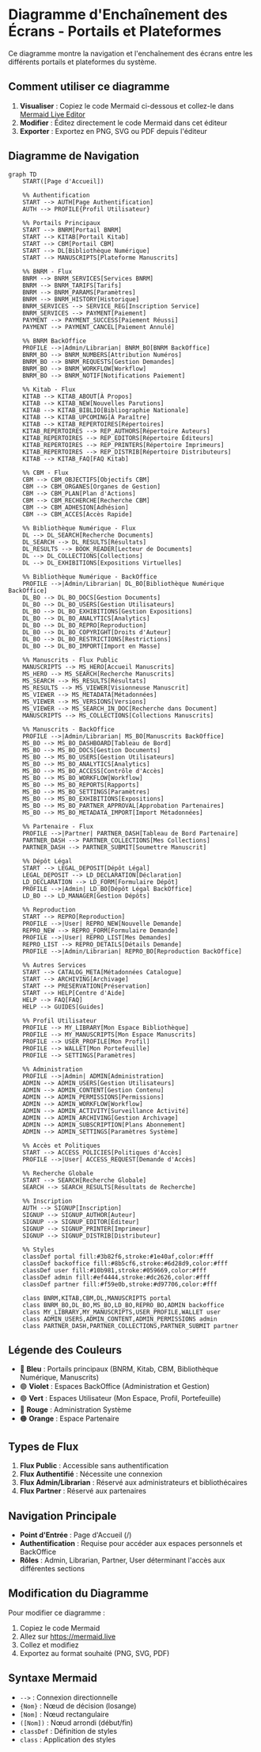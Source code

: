 # Diagramme d'Enchaînement des Écrans - Portails et Plateformes

Ce diagramme montre la navigation et l'enchaînement des écrans entre les différents portails et plateformes du système.

## Comment utiliser ce diagramme

1. **Visualiser** : Copiez le code Mermaid ci-dessous et collez-le dans [Mermaid Live Editor](https://mermaid.live)
2. **Modifier** : Éditez directement le code Mermaid dans cet éditeur
3. **Exporter** : Exportez en PNG, SVG ou PDF depuis l'éditeur

## Diagramme de Navigation

```mermaid
graph TD
    START([Page d'Accueil])
    
    %% Authentification
    START --> AUTH[Page Authentification]
    AUTH --> PROFILE{Profil Utilisateur}
    
    %% Portails Principaux
    START --> BNRM[Portail BNRM]
    START --> KITAB[Portail Kitab]
    START --> CBM[Portail CBM]
    START --> DL[Bibliothèque Numérique]
    START --> MANUSCRIPTS[Plateforme Manuscrits]
    
    %% BNRM - Flux
    BNRM --> BNRM_SERVICES[Services BNRM]
    BNRM --> BNRM_TARIFS[Tarifs]
    BNRM --> BNRM_PARAMS[Paramètres]
    BNRM --> BNRM_HISTORY[Historique]
    BNRM_SERVICES --> SERVICE_REG[Inscription Service]
    BNRM_SERVICES --> PAYMENT[Paiement]
    PAYMENT --> PAYMENT_SUCCESS[Paiement Réussi]
    PAYMENT --> PAYMENT_CANCEL[Paiement Annulé]
    
    %% BNRM BackOffice
    PROFILE -->|Admin/Librarian| BNRM_BO[BNRM BackOffice]
    BNRM_BO --> BNRM_NUMBERS[Attribution Numéros]
    BNRM_BO --> BNRM_REQUESTS[Gestion Demandes]
    BNRM_BO --> BNRM_WORKFLOW[Workflow]
    BNRM_BO --> BNRM_NOTIF[Notifications Paiement]
    
    %% Kitab - Flux
    KITAB --> KITAB_ABOUT[À Propos]
    KITAB --> KITAB_NEW[Nouvelles Parutions]
    KITAB --> KITAB_BIBLIO[Bibliographie Nationale]
    KITAB --> KITAB_UPCOMING[À Paraître]
    KITAB --> KITAB_REPERTOIRES[Répertoires]
    KITAB_REPERTOIRES --> REP_AUTHORS[Répertoire Auteurs]
    KITAB_REPERTOIRES --> REP_EDITORS[Répertoire Éditeurs]
    KITAB_REPERTOIRES --> REP_PRINTERS[Répertoire Imprimeurs]
    KITAB_REPERTOIRES --> REP_DISTRIB[Répertoire Distributeurs]
    KITAB --> KITAB_FAQ[FAQ Kitab]
    
    %% CBM - Flux
    CBM --> CBM_OBJECTIFS[Objectifs CBM]
    CBM --> CBM_ORGANES[Organes de Gestion]
    CBM --> CBM_PLAN[Plan d'Actions]
    CBM --> CBM_RECHERCHE[Recherche CBM]
    CBM --> CBM_ADHESION[Adhésion]
    CBM --> CBM_ACCES[Accès Rapide]
    
    %% Bibliothèque Numérique - Flux
    DL --> DL_SEARCH[Recherche Documents]
    DL_SEARCH --> DL_RESULTS[Résultats]
    DL_RESULTS --> BOOK_READER[Lecteur de Documents]
    DL --> DL_COLLECTIONS[Collections]
    DL --> DL_EXHIBITIONS[Expositions Virtuelles]
    
    %% Bibliothèque Numérique - BackOffice
    PROFILE -->|Admin/Librarian| DL_BO[Bibliothèque Numérique BackOffice]
    DL_BO --> DL_BO_DOCS[Gestion Documents]
    DL_BO --> DL_BO_USERS[Gestion Utilisateurs]
    DL_BO --> DL_BO_EXHIBITIONS[Gestion Expositions]
    DL_BO --> DL_BO_ANALYTICS[Analytics]
    DL_BO --> DL_BO_REPRO[Reproduction]
    DL_BO --> DL_BO_COPYRIGHT[Droits d'Auteur]
    DL_BO --> DL_BO_RESTRICTIONS[Restrictions]
    DL_BO --> DL_BO_IMPORT[Import en Masse]
    
    %% Manuscrits - Flux Public
    MANUSCRIPTS --> MS_HERO[Accueil Manuscrits]
    MS_HERO --> MS_SEARCH[Recherche Manuscrits]
    MS_SEARCH --> MS_RESULTS[Résultats]
    MS_RESULTS --> MS_VIEWER[Visionneuse Manuscrit]
    MS_VIEWER --> MS_METADATA[Métadonnées]
    MS_VIEWER --> MS_VERSIONS[Versions]
    MS_VIEWER --> MS_SEARCH_IN_DOC[Recherche dans Document]
    MANUSCRIPTS --> MS_COLLECTIONS[Collections Manuscrits]
    
    %% Manuscrits - BackOffice
    PROFILE -->|Admin/Librarian| MS_BO[Manuscrits BackOffice]
    MS_BO --> MS_BO_DASHBOARD[Tableau de Bord]
    MS_BO --> MS_BO_DOCS[Gestion Documents]
    MS_BO --> MS_BO_USERS[Gestion Utilisateurs]
    MS_BO --> MS_BO_ANALYTICS[Analytics]
    MS_BO --> MS_BO_ACCESS[Contrôle d'Accès]
    MS_BO --> MS_BO_WORKFLOW[Workflow]
    MS_BO --> MS_BO_REPORTS[Rapports]
    MS_BO --> MS_BO_SETTINGS[Paramètres]
    MS_BO --> MS_BO_EXHIBITIONS[Expositions]
    MS_BO --> MS_BO_PARTNER_APPROVAL[Approbation Partenaires]
    MS_BO --> MS_BO_METADATA_IMPORT[Import Métadonnées]
    
    %% Partenaire - Flux
    PROFILE -->|Partner| PARTNER_DASH[Tableau de Bord Partenaire]
    PARTNER_DASH --> PARTNER_COLLECTIONS[Mes Collections]
    PARTNER_DASH --> PARTNER_SUBMIT[Soumettre Manuscrit]
    
    %% Dépôt Légal
    START --> LEGAL_DEPOSIT[Dépôt Légal]
    LEGAL_DEPOSIT --> LD_DECLARATION[Déclaration]
    LD_DECLARATION --> LD_FORM[Formulaire Dépôt]
    PROFILE -->|Admin| LD_BO[Dépôt Légal BackOffice]
    LD_BO --> LD_MANAGER[Gestion Dépôts]
    
    %% Reproduction
    START --> REPRO[Reproduction]
    PROFILE -->|User| REPRO_NEW[Nouvelle Demande]
    REPRO_NEW --> REPRO_FORM[Formulaire Demande]
    PROFILE -->|User| REPRO_LIST[Mes Demandes]
    REPRO_LIST --> REPRO_DETAILS[Détails Demande]
    PROFILE -->|Admin/Librarian| REPRO_BO[Reproduction BackOffice]
    
    %% Autres Services
    START --> CATALOG_META[Métadonnées Catalogue]
    START --> ARCHIVING[Archivage]
    START --> PRESERVATION[Préservation]
    START --> HELP[Centre d'Aide]
    HELP --> FAQ[FAQ]
    HELP --> GUIDES[Guides]
    
    %% Profil Utilisateur
    PROFILE --> MY_LIBRARY[Mon Espace Bibliothèque]
    PROFILE --> MY_MANUSCRIPTS[Mon Espace Manuscrits]
    PROFILE --> USER_PROFILE[Mon Profil]
    PROFILE --> WALLET[Mon Portefeuille]
    PROFILE --> SETTINGS[Paramètres]
    
    %% Administration
    PROFILE -->|Admin| ADMIN[Administration]
    ADMIN --> ADMIN_USERS[Gestion Utilisateurs]
    ADMIN --> ADMIN_CONTENT[Gestion Contenu]
    ADMIN --> ADMIN_PERMISSIONS[Permissions]
    ADMIN --> ADMIN_WORKFLOW[Workflow]
    ADMIN --> ADMIN_ACTIVITY[Surveillance Activité]
    ADMIN --> ADMIN_ARCHIVING[Gestion Archivage]
    ADMIN --> ADMIN_SUBSCRIPTION[Plans Abonnement]
    ADMIN --> ADMIN_SETTINGS[Paramètres Système]
    
    %% Accès et Politiques
    START --> ACCESS_POLICIES[Politiques d'Accès]
    PROFILE -->|User| ACCESS_REQUEST[Demande d'Accès]
    
    %% Recherche Globale
    START --> SEARCH[Recherche Globale]
    SEARCH --> SEARCH_RESULTS[Résultats de Recherche]
    
    %% Inscription
    AUTH --> SIGNUP[Inscription]
    SIGNUP --> SIGNUP_AUTHOR[Auteur]
    SIGNUP --> SIGNUP_EDITOR[Éditeur]
    SIGNUP --> SIGNUP_PRINTER[Imprimeur]
    SIGNUP --> SIGNUP_DISTRIB[Distributeur]
    
    %% Styles
    classDef portal fill:#3b82f6,stroke:#1e40af,color:#fff
    classDef backoffice fill:#8b5cf6,stroke:#6d28d9,color:#fff
    classDef user fill:#10b981,stroke:#059669,color:#fff
    classDef admin fill:#ef4444,stroke:#dc2626,color:#fff
    classDef partner fill:#f59e0b,stroke:#d97706,color:#fff
    
    class BNRM,KITAB,CBM,DL,MANUSCRIPTS portal
    class BNRM_BO,DL_BO,MS_BO,LD_BO,REPRO_BO,ADMIN backoffice
    class MY_LIBRARY,MY_MANUSCRIPTS,USER_PROFILE,WALLET user
    class ADMIN_USERS,ADMIN_CONTENT,ADMIN_PERMISSIONS admin
    class PARTNER_DASH,PARTNER_COLLECTIONS,PARTNER_SUBMIT partner
```

## Légende des Couleurs

- 🔵 **Bleu** : Portails principaux (BNRM, Kitab, CBM, Bibliothèque Numérique, Manuscrits)
- 🟣 **Violet** : Espaces BackOffice (Administration et Gestion)
- 🟢 **Vert** : Espaces Utilisateur (Mon Espace, Profil, Portefeuille)
- 🔴 **Rouge** : Administration Système
- 🟠 **Orange** : Espace Partenaire

## Types de Flux

1. **Flux Public** : Accessible sans authentification
2. **Flux Authentifié** : Nécessite une connexion
3. **Flux Admin/Librarian** : Réservé aux administrateurs et bibliothécaires
4. **Flux Partner** : Réservé aux partenaires

## Navigation Principale

- **Point d'Entrée** : Page d'Accueil (/)
- **Authentification** : Requise pour accéder aux espaces personnels et BackOffice
- **Rôles** : Admin, Librarian, Partner, User déterminant l'accès aux différentes sections

## Modification du Diagramme

Pour modifier ce diagramme :

1. Copiez le code Mermaid
2. Allez sur https://mermaid.live
3. Collez et modifiez
4. Exportez au format souhaité (PNG, SVG, PDF)

## Syntaxe Mermaid

- `-->` : Connexion directionnelle
- `{Nom}` : Nœud de décision (losange)
- `[Nom]` : Nœud rectangulaire
- `([Nom])` : Nœud arrondi (début/fin)
- `classDef` : Définition de styles
- `class` : Application des styles
